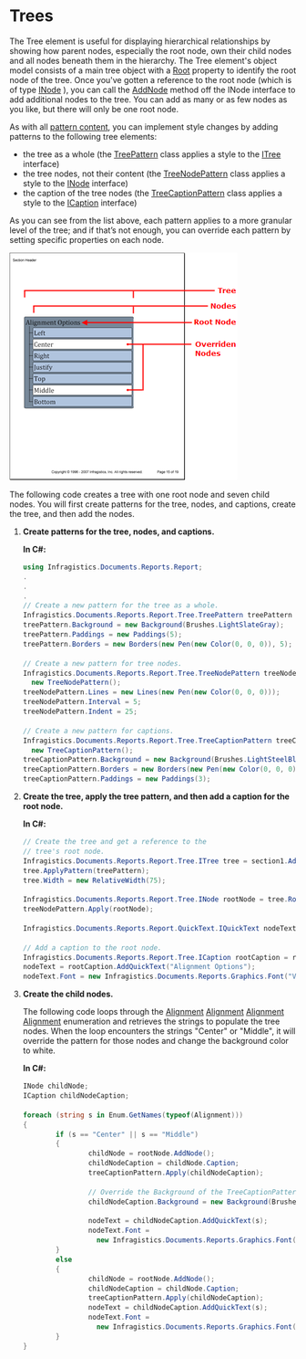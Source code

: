 ﻿<!--
|metadata|
{
    "fileName": "documentengine-trees",
    "controlName": "Infragistics Document Library",
    "tags": ["Layouts","Reporting"]
}
|metadata|
-->

# Trees
The Tree element is useful for displaying hierarchical relationships by showing how parent nodes, especially the root node, own their child nodes and all nodes beneath them in the hierarchy. The Tree element's object model consists of a main tree object with a [Root](Infragistics.Web.Mvc.Documents.Reports~Infragistics.Documents.Reports.Report.Tree.ITree~Root.html "Link to the Web API Reference Guide to the Root member.") property to identify the root node of the tree. Once you've gotten a reference to the root node (which is of type [INode](Infragistics.Web.Mvc.Documents.Reports~Infragistics.Documents.Reports.Report.Tree.INode.html "Link to the Web API Reference Guide to the INode interface.") ), you can call the [AddNode](Infragistics.Web.Mvc.Documents.Reports~Infragistics.Documents.Reports.Report.Tree.INode~AddNode.html "Link to the Web API Reference Guide to the AddNode member.") method off the INode interface to add additional nodes to the tree. You can add as many or as few nodes as you like, but there will only be one root node.

As with all [pattern content](DocumentEngine-Pattern-Content.html "Explains the pattern content items available in the document engine."), you can implement style changes by adding patterns to the following tree elements:

*   the tree as a whole (the [TreePattern](Infragistics.Web.Mvc.Documents.Reports~Infragistics.Documents.Reports.Report.Tree.TreePattern.html "Link to the Web API Reference Guide to the TreePattern member.") class applies a style to the [ITree](Infragistics.Web.Mvc.Documents.Reports~Infragistics.Documents.Reports.Report.Tree.ITree.html "Link to the Web API Reference Guide to the ITree interface.") interface)
*   the tree nodes, not their content (the [TreeNodePattern](Infragistics.Web.Mvc.Documents.Reports~Infragistics.Documents.Reports.Report.Tree.TreeNodePattern.html "Link to the Web API Reference Guide to the TreeNodePattern member.") class applies a style to the [INode](Infragistics.Web.Mvc.Documents.Reports~Infragistics.Documents.Reports.Report.Tree.INode.html "Link to the Web API Reference Guide to the INode interface.") interface)
*   the caption of the tree nodes (the [TreeCaptionPattern](Infragistics.Web.Mvc.Documents.Reports~Infragistics.Documents.Reports.Report.Tree.TreeCaptionPattern.html "Link to the Web API Reference Guide to the TreeCaptionPattern member.") class applies a style to the [ICaption](Infragistics.Web.Mvc.Documents.Reports~Infragistics.Documents.Reports.Report.Tree.ICaption.html "Link to the Web API Reference Guide to the ICaption interface.") interface)

As you can see from the list above, each pattern applies to a more granular level of the tree; and if that’s not enough, you can override each pattern by setting specific properties on each node.

![](images/DocumentEngine_Trees_01.png)

The following code creates a tree with one root node and seven child nodes. You will first create patterns for the tree, nodes, and captions, create the tree, and then add the nodes.

1.  **Create patterns for the tree, nodes, and captions.**

    **In C#:**

    ```csharp
    using Infragistics.Documents.Reports.Report;
    .
    .
    .
    // Create a new pattern for the tree as a whole.
    Infragistics.Documents.Reports.Report.Tree.TreePattern treePattern = new TreePattern();
    treePattern.Background = new Background(Brushes.LightSlateGray);
    treePattern.Paddings = new Paddings(5);
    treePattern.Borders = new Borders(new Pen(new Color(0, 0, 0)), 5);

    // Create a new pattern for tree nodes.
    Infragistics.Documents.Reports.Report.Tree.TreeNodePattern treeNodePattern = 
      new TreeNodePattern();
    treeNodePattern.Lines = new Lines(new Pen(new Color(0, 0, 0)));
    treeNodePattern.Interval = 5;
    treeNodePattern.Indent = 25;

    // Create a new pattern for captions.
    Infragistics.Documents.Reports.Report.Tree.TreeCaptionPattern treeCaptionPattern = 
      new TreeCaptionPattern();
    treeCaptionPattern.Background = new Background(Brushes.LightSteelBlue);
    treeCaptionPattern.Borders = new Borders(new Pen(new Color(0, 0, 0)), 3);
    treeCaptionPattern.Paddings = new Paddings(3);
    ```

2.  **Create the tree, apply the tree pattern, and then add a caption for the root node.**

    **In C#:**

    ```csharp
    // Create the tree and get a reference to the
    // tree's root node.
    Infragistics.Documents.Reports.Report.Tree.ITree tree = section1.AddTree();
    tree.ApplyPattern(treePattern);
    tree.Width = new RelativeWidth(75);
                            
    Infragistics.Documents.Reports.Report.Tree.INode rootNode = tree.Root;
    treeNodePattern.Apply(rootNode);

    Infragistics.Documents.Reports.Report.QuickText.IQuickText nodeText;
                            
    // Add a caption to the root node.
    Infragistics.Documents.Reports.Report.Tree.ICaption rootCaption = rootNode.Caption;
    nodeText = rootCaption.AddQuickText("Alignment Options");
    nodeText.Font = new Infragistics.Documents.Reports.Graphics.Font("Verdana", 24);
    ```

3.  **Create the child nodes.**

    The following code loops through the [Alignment](Infragistics.Web.Mvc.Documents.Reports~Infragistics.Documents.Reports.Report.Alignment.html "Link to the Win API Reference Guide to the Alignment member.") [Alignment](Infragistics.Web.Mvc.Documents.Reports~Infragistics.Documents.Reports.Report.Alignment.html "Link to the Web API Reference Guide to the Alignment member.") [Alignment](Infragistics.Web.Mvc.Documents.Reports~Infragistics.Documents.Reports.Report.Alignment.html "Link to the Win API Reference Guide to the Alignment member.") [Alignment](Infragistics.Web.Mvc.Documents.Reports~Infragistics.Documents.Reports.Report.Alignment.html "Link to the Web API Reference Guide to the Alignment member.") enumeration and retrieves the strings to populate the tree nodes. When the loop encounters the strings "Center" or "Middle", it will override the pattern for those nodes and change the background color to white.

    **In C#:**

    ```csharp
    INode childNode;
    ICaption childNodeCaption;

    foreach (string s in Enum.GetNames(typeof(Alignment)))
    {
            if (s == "Center" || s == "Middle")
            {
                    childNode = rootNode.AddNode();
                    childNodeCaption = childNode.Caption;
                    treeCaptionPattern.Apply(childNodeCaption);
                                            
                    // Override the Background of the TreeCaptionPattern
                    childNodeCaption.Background = new Background(Brushes.White);
                                            
                    nodeText = childNodeCaption.AddQuickText(s);
                    nodeText.Font = 
                      new Infragistics.Documents.Reports.Graphics.Font("Verdana", 24);
            }
            else
            {
                    childNode = rootNode.AddNode();
                    childNodeCaption = childNode.Caption;
                    treeCaptionPattern.Apply(childNodeCaption);
                    nodeText = childNodeCaption.AddQuickText(s);
                    nodeText.Font = 
                      new Infragistics.Documents.Reports.Graphics.Font("Verdana", 24);
            }
    }
    ```